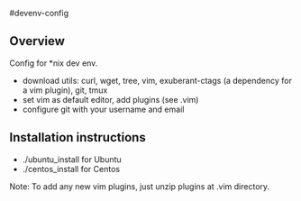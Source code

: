 #devenv-config

## Overview
Config for *nix dev env. 
* download utils: curl, wget, tree, vim, exuberant-ctags (a dependency for a vim plugin), git, tmux
* set vim as default editor, add plugins (see .vim) 
* configure git with your username and email


## Installation instructions
* ./ubuntu_install for Ubuntu
* ./centos_install for Centos


Note: To add any new vim plugins, just unzip plugins at .vim directory.
